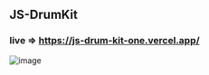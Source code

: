 ## JS-DrumKit

### live => https://js-drum-kit-one.vercel.app/

![image](https://user-images.githubusercontent.com/112820784/210803020-e4638d77-0538-464b-92da-1ed87b47e87b.png)
